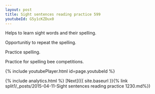 ```yaml
---
layout: post
title: Sight sentences reading practice 599
youtubeId: G5y1cKZDux0
---
```

 
 
Helps to learn sight words and their spelling.

Opportunitiy to repeat the spelling. 

Practice spelling. 
 
Practice for spelling bee competitions. 
 
{% include youtubePlayer.html id=page.youtubeId %}
 
 
{% include analytics.html %} 
[Next]({{ site.baseurl }}{% link  split1/_posts/2015-04-11-Sight sentences reading practice 1230.md%})
 
